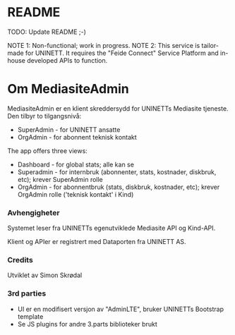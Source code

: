# README #

TODO: Update README ;-)

NOTE 1: Non-functional; work in progress. 
NOTE 2: This service is tailor-made for UNINETT. It requires the "Feide Connect" Service Platform and in-house developed APIs to function.

# Om MediasiteAdmin #

MediasiteAdmin er en klient skreddersydd for UNINETTs Mediasite tjeneste. Den tilbyr to tilgangsnivå:

* SuperAdmin - for UNINETT ansatte
* OrgAdmin - for abonnent teknisk kontakt

The app offers three views: 

* Dashboard - for global stats; alle kan se
* Superadmin - for internbruk (abonnenter, stats, kostnader, diskbruk, etc); krever SuperAdmin rolle
* OrgAdmin - for abonnentbruk (stats, diskbruk, kostnader, etc); krever OrgAdmin rolle ('teknisk kontakt' i Kind)

### Avhengigheter ###

Systemet leser fra UNINETTs egenutviklede Mediasite API og Kind-API.

Klient og APIer er registrert med Dataporten fra UNINETT AS.

### Credits ###

Utviklet av Simon Skrødal

### 3rd parties ###

- UI er en modifisert versjon av "AdminLTE", bruker UNINETTs Bootstrap template
- Se JS plugins for andre 3.parts biblioteker brukt